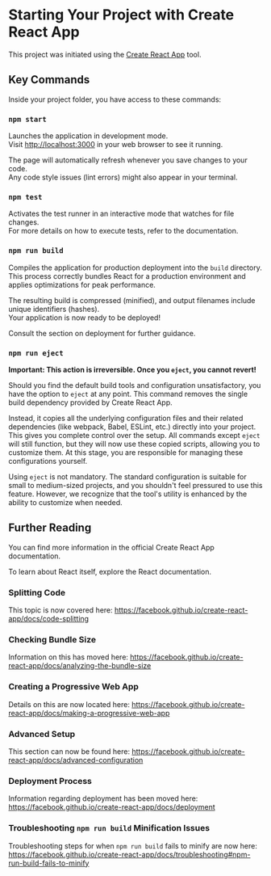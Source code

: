 # Starting Your Project with Create React App

This project was initiated using the [Create React App](https://github.com/facebook/create-react-app) tool.

## Key Commands

Inside your project folder, you have access to these commands:

### `npm start`

Launches the application in development mode.\
Visit <http://localhost:3000> in your web browser to see it running.

The page will automatically refresh whenever you save changes to your code.\
Any code style issues (lint errors) might also appear in your terminal.

### `npm test`

Activates the test runner in an interactive mode that watches for file changes.\
For more details on how to execute tests, refer to the documentation.

### `npm run build`

Compiles the application for production deployment into the `build` directory.\
This process correctly bundles React for a production environment and applies optimizations for peak performance.

The resulting build is compressed (minified), and output filenames include unique identifiers (hashes).\
Your application is now ready to be deployed!

Consult the section on deployment for further guidance.

### `npm run eject`

**Important: This action is irreversible. Once you `eject`, you cannot revert!**

Should you find the default build tools and configuration unsatisfactory, you have the option to `eject` at any point. This command removes the single build dependency provided by Create React App.

Instead, it copies all the underlying configuration files and their related dependencies (like webpack, Babel, ESLint, etc.) directly into your project. This gives you complete control over the setup. All commands except `eject` will still function, but they will now use these copied scripts, allowing you to customize them. At this stage, you are responsible for managing these configurations yourself.

Using `eject` is not mandatory. The standard configuration is suitable for small to medium-sized projects, and you shouldn't feel pressured to use this feature. However, we recognize that the tool's utility is enhanced by the ability to customize when needed.

## Further Reading

You can find more information in the official Create React App documentation.

To learn about React itself, explore the React documentation.

### Splitting Code

This topic is now covered here: <https://facebook.github.io/create-react-app/docs/code-splitting>

### Checking Bundle Size

Information on this has moved here: <https://facebook.github.io/create-react-app/docs/analyzing-the-bundle-size>

### Creating a Progressive Web App

Details on this are now located here: <https://facebook.github.io/create-react-app/docs/making-a-progressive-web-app>

### Advanced Setup

This section can now be found here: <https://facebook.github.io/create-react-app/docs/advanced-configuration>

### Deployment Process

Information regarding deployment has been moved here: <https://facebook.github.io/create-react-app/docs/deployment>

### Troubleshooting `npm run build` Minification Issues

Troubleshooting steps for when `npm run build` fails to minify are now here: <https://facebook.github.io/create-react-app/docs/troubleshooting#npm-run-build-fails-to-minify>

